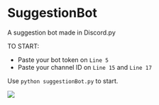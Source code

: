 # SuggestionBot
A suggestion bot made in Discord.py

TO START:
- Paste your bot token on `Line 5`
- Paste your channel ID on `Line 15` and `Line 17`

Use `python suggestionBot.py` to start.


<img src='https://i.imgur.com/TovOGwl.png'>
